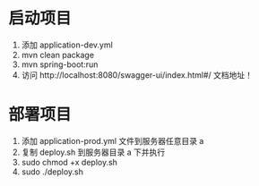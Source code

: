 # 启动项目

1. 添加 application-dev.yml
2. mvn clean package
3. mvn spring-boot:run
4. 访问 http://localhost:8080/swagger-ui/index.html#/ 文档地址！

# 部署项目

1. 添加 application-prod.yml 文件到服务器任意目录 a
2. 复制 deploy.sh 到服务器目录 a 下并执行 
3. sudo chmod +x deploy.sh 
4. sudo ./deploy.sh